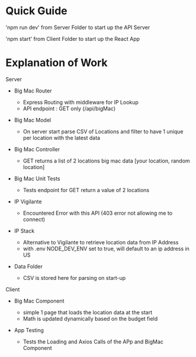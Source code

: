 # Quick Guide

'npm run dev' from Server Folder to start up the API Server

'npm start' from Client Folder to start up the React App

# Explanation of Work

Server

- Big Mac Router
  - Express Routing with middleware for IP Lookup
  - API endpoint : GET only (<host>/api/bigMac)
- Big Mac Model
  - On server start parse CSV of Locations and filter to have 1 unique per location with the latest data
- Big Mac Controller
  - GET returns a list of 2 locations big mac data [your location, random location]
- Big Mac Unit Tests

  - Tests endpoint for GET return a value of 2 locations

- IP Vigilante
  - Encountered Error with this API (403 error not allowing me to connect)
- IP Stack

  - Alternative to Vigilante to retrieve location data from IP Address
  - with .env NODE_DEV_ENV set to true, will default to an ip address in US

- Data Folder
  - CSV is stored here for parsing on start-up

Client

- Big Mac Component

  - simple 1 page that loads the location data at the start
  - Math is updated dynamically based on the budget field

- App Testing
  - Tests the Loading and Axios Calls of the APp and BigMac Component
